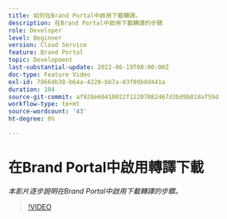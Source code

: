 ```yaml
---
title: 如何在Brand Portal中啟用下載轉譯。
description: 在Brand Portal中啟用下載轉譯的步驟
role: Developer
level: Beginner
version: Cloud Service
feature: Brand Portal
topic: Development
last-substantial-update: 2022-06-19T00:00:00Z
doc-type: Feature Video
exl-id: 78664b38-b64a-4220-bb7a-83f09bdd441a
duration: 104
source-git-commit: af928e60410022f12207082467d3bd9b818af59d
workflow-type: tm+mt
source-wordcount: '43'
ht-degree: 0%

---
```


# 在Brand Portal中啟用轉譯下載

*本影片逐步說明在Brand Portal中啟用下載轉譯的步驟。*

>[!VIDEO](https://video.tv.adobe.com/v/335449?quality=12&learn=on)
